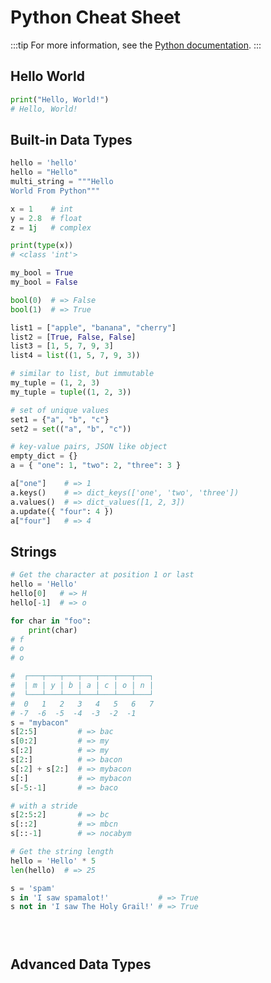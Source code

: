 # Python Cheat Sheet

:::tip
For more information, see the [Python documentation](https://docs.python.org/).
:::

## Hello World

```py
print("Hello, World!")
# Hello, World!
```

## Built-in Data Types

```py
hello = 'hello'
hello = "Hello"
multi_string = """Hello
World From Python"""
```

```py
x = 1    # int
y = 2.8  # float
z = 1j   # complex

print(type(x))
# <class 'int'>
```

```py
my_bool = True
my_bool = False

bool(0)  # => False
bool(1)  # => True
```

```py
list1 = ["apple", "banana", "cherry"]
list2 = [True, False, False]
list3 = [1, 5, 7, 9, 3]
list4 = list((1, 5, 7, 9, 3))
```

```py
# similar to list, but immutable
my_tuple = (1, 2, 3)
my_tuple = tuple((1, 2, 3))
```

```py
# set of unique values
set1 = {"a", "b", "c"}
set2 = set(("a", "b", "c"))
```

```py
# key-value pairs, JSON like object
empty_dict = {}
a = { "one": 1, "two": 2, "three": 3 }

a["one"]    # => 1
a.keys()    # => dict_keys(['one', 'two', 'three'])
a.values()  # => dict_values([1, 2, 3])
a.update({ "four": 4 })
a["four"]   # => 4
```

## Strings

```py
# Get the character at position 1 or last
hello = 'Hello'
hello[0]   # => H
hello[-1]  # => o
```

```py
for char in "foo":
    print(char)
# f
# o
# o
```

```py
#  ┌───┬───┬───┬───┬───┬───┬───┐
#  | m | y | b | a | c | o | n |
#  └───┴───┴───┴───┴───┴───┴───┘
#  0   1   2   3   4   5   6   7
# -7  -6  -5  -4  -3  -2  -1
s = "mybacon"
s[2:5]         # => bac
s[0:2]         # => my
s[:2]          # => my
s[2:]          # => bacon
s[:2] + s[2:]  # => mybacon
s[:]           # => mybacon
s[-5:-1]       # => baco

# with a stride
s[2:5:2]       # => bc
s[::2]         # => mbcn
s[::-1]        # => nocabym
```

```py
# Get the string length
hello = 'Hello' * 5
len(hello)  # => 25
```


```py
s = 'spam'
s in 'I saw spamalot!'           # => True
s not in 'I saw The Holy Grail!' # => True
```

```py
```

```py

```

```py

```

## Advanced Data Types

```py

```

```py

```
